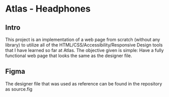 # Atlas - Headphones

## Intro
This project is an implementation of a web page from scratch (without any library) to utilize all of the HTML/CSS/Accessibility/Responsive Design tools that I have learned so far at Atlas. The objective given is simple: Have a fully functional web page that looks the same as the designer file.

## Figma
The designer file that was used as reference can be found in the repository as source.fig
